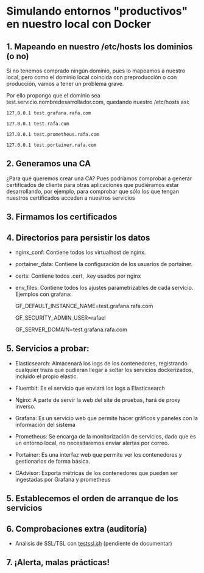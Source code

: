 # Simulando entornos "productivos" en nuestro local con Docker

## 1. Mapeando en nuestro /etc/hosts los dominios (o no)
Si no tenemos comprado ningún dominio, pues lo mapeamos a nuestro local, pero como el dominio local coincida con preproducción o con producción, vamos a tener un problema grave.

Por ello propongo que el dominio sea test.servicio.nombredesarrollador.com, quedando nuestro /etc/hosts así:

    127.0.0.1 test.grafana.rafa.com

    127.0.0.1 test.rafa.com

    127.0.0.1 test.prometheus.rafa.com

    127.0.0.1 test.portainer.rafa.com

## 2. Generamos una CA
¿Para qué queremos crear una CA? Pues podríamos comprobar a generar certificados de cliente para otras aplicaciones que pudiéramos estar desarrollando, por ejemplo, para comprobar que sólo los que tengan nuestros certificados acceden a nuestros servicios

## 3. Firmamos los certificados

## 4. Directorios para persistir los datos
- nginx_conf: Contiene todos los virtualhost de nginx.
- portainer_data: Contiene la configuración de los usuarios de portainer.
- certs: Contiene todos .cert, .key usados por nginx
- env_files: Contiene todos los ajustes parametrizables de cada servicio. Ejemplos con grafana:


    GF_DEFAULT_INSTANCE_NAME=test.grafana.rafa.com

    GF_SECURITY_ADMIN_USER=rafael

    GF_SERVER_DOMAIN=test.grafana.rafa.com


## 5. Servicios a probar:
- Elasticsearch: Almacenará los logs de los contenedores, registrando cualquier traza que pudieran llegar a soltar los servicios dockerizados, incluido el propio elastic.

- Fluentbit: Es el servicio que enviará los logs a Elasticsearch

- Nginx: A parte de servir la web del site de pruebas, hará de proxy inverso.

- Grafana: Es un servicio web que permite hacer gráficos y paneles con la información del sistema

- Prometheus: Se encarga de la monitorización de servicios, dado que es un entorno local, no necesitaremos enviar alertas por correo.

- Portainer: Es una interfaz web que permite ver los contenedores y gestionarlos de forma básica.

- CAdvisor: Exporta métricas de los contenedores que pueden ser ingestadas por Grafana y prometheus

## 5. Establecemos el orden de arranque de los servicios

## 6. Comprobaciones extra (auditoría)
- Análisis de SSL/TSL con [testssl.sh](https://github.com/drwetter/testssl.sh)
    (pendiente de documentar)

## 7. ¡Alerta, malas prácticas!